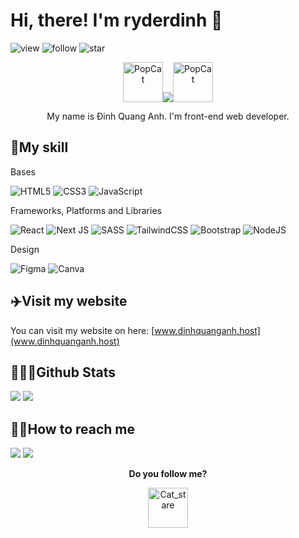 # Hi, there! I'm ryderdinh 💠

![view](https://komarev.com/ghpvc/?username=ryderdinh&color=blue)
![follow](https://img.shields.io/github/followers/ryderdinh?style=social)
![star](https://img.shields.io/github/stars/ryderdinh?style=social)

<p align="center"><img src="https://emoji.gg/assets/emoji/2059-popcat.gif" width="64px" height="64px" alt="PopCat"><img src="https://contrib.rocks/image?repo=ryderdinh/ryderdinh"><img src="https://emoji.gg/assets/emoji/2059-popcat.gif" width="64px" height="64px" alt="PopCat"> </p>

<p align="center">My name is Đinh Quang Anh. I'm front-end web developer.</p>

## 🔰My skill

Bases

![HTML5](https://img.shields.io/badge/html5-%23E34F26.svg?style=for-the-badge&logo=html5&logoColor=white)
![CSS3](https://img.shields.io/badge/css3-%231572B6.svg?style=for-the-badge&logo=css3&logoColor=white)
![JavaScript](https://img.shields.io/badge/javascript-%23323330.svg?style=for-the-badge&logo=javascript&logoColor=%23F7DF1E)

Frameworks, Platforms and Libraries

![React](https://img.shields.io/badge/react-%2320232a.svg?style=for-the-badge&logo=react&logoColor=%2361DAFB)
![Next JS](https://img.shields.io/badge/Next-black?style=for-the-badge&logo=next.js&logoColor=white)
![SASS](https://img.shields.io/badge/SASS-hotpink.svg?style=for-the-badge&logo=SASS&logoColor=white)
![TailwindCSS](https://img.shields.io/badge/tailwindcss-%2338B2AC.svg?style=for-the-badge&logo=tailwind-css&logoColor=white)
![Bootstrap](https://img.shields.io/badge/bootstrap-%23563D7C.svg?style=for-the-badge&logo=bootstrap&logoColor=white)
![NodeJS](https://img.shields.io/badge/node.js-6DA55F?style=for-the-badge&logo=node.js&logoColor=white)

Design

![Figma](https://img.shields.io/badge/figma-%23F24E1E.svg?style=for-the-badge&logo=figma&logoColor=white)
![Canva](https://img.shields.io/badge/Canva-%2300C4CC.svg?style=for-the-badge&logo=Canva&logoColor=white)

## ✈️Visit my website

You can visit my website on here: [www.dinhquanganh.host](www.dinhquanganh.host)

## 🤹🏼‍♂️Github Stats

<img src="https://github-readme-stats.vercel.app/api?username=ryderdinh&theme=react&show_icons=true&count_private=true">
<img src="https://github-readme-stats.vercel.app/api/top-langs/?username=ryderdinh&theme=react&layout=compact&langs_count=10">

## 🤙🏼How to reach me

<a href="mailto:dinhquanganhdev@gmail.com"><img src="https://img.shields.io/badge/Gmail-D14836?style=for-the-badge&logo=gmail&logoColor=white"></a>
[<img src="https://img.shields.io/badge/Facebook-%231877F2.svg?style=for-the-badge&logo=Facebook&logoColor=white">](https://www.facebook.com/pastetu)

<p align="center">
<b>Do you follow me?</b>

</b>
<p align="center">
<a href="https://emoji.gg/emoji/6507-cat-stare"><img src="https://emoji.gg/assets/emoji/6507-cat-stare.gif" width="64px" height="64px" alt="Cat_stare"></a>
</b>
